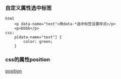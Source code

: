 ### 自定义属性选中标签
```
html
    <p data-name="text">用data-*选中标签设置样式</p>
    <p>bbbb</p>
css:
    p[data-name="text"] {
        color: green;
    }
```

### css的属性position
[position](https://segmentfault.com/a/1190000011358507)